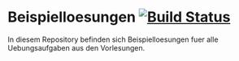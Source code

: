 # Beispielloesungen [![Build Status](https://travis-ci.org/nordakademie-einfuehrung-java/beispielloesungen.svg?branch=master)](https://travis-ci.org/nordakademie-einfuehrung-java/beispielloesungen)

In diesem Repository befinden sich Beispielloesungen fuer alle Uebungsaufgaben aus den Vorlesungen.
